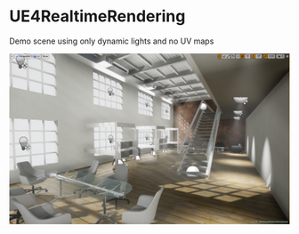 
# UE4RealtimeRendering
Demo scene using only dynamic lights and no UV maps

![Capture2](/assets/Capture2.PNG)